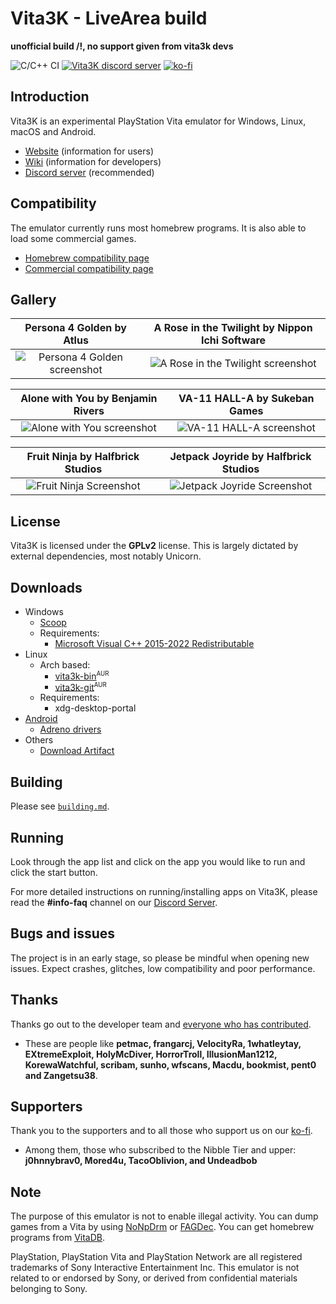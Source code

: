 # Vita3K - LiveArea build

**unofficial build /!\, no support given from vita3k devs**

![C/C++ CI](https://github.com/Vita3K/Vita3K/workflows/C/C++%20CI/badge.svg)
[![Vita3K discord server](https://img.shields.io/discord/408916678911459329?color=5865F2&label=Vita3K%20&logo=discord&logoColor=white)](https://discord.gg/6aGwQzh)
[![ko-fi](https://ko-fi.com/img/githubbutton_sm.svg)](https://ko-fi.com/vita3k)

## Introduction

Vita3K is an experimental PlayStation Vita emulator for Windows, Linux, macOS and Android.

* [Website](https://vita3k.org/) (information for users)
* [Wiki](https://github.com/Vita3K/Vita3K/wiki) (information for developers)
* [Discord server](https://discord.gg/MaWhJVH) (recommended)

## Compatibility

The emulator currently runs most homebrew programs. It is also able to load some commercial games.

- [Homebrew compatibility page](https://vita3k.org/compatibility-homebrew.html)
- [Commercial compatibility page](https://vita3k.org/compatibility.html)

## Gallery

|               **Persona 4 Golden** by Atlus                   |                     **A Rose in the Twilight** by Nippon Ichi Software                         |
| :-----------------------------------------------------------: | :--------------------------------------------------------------------------------------------: |
| ![Persona 4 Golden screenshot](./_readme/screenshots/P4G.png) | ![A Rose in the Twilight screenshot](./_readme/screenshots/A%20Rose%20in%20the%20Twilight.png) |

|                  **Alone with You** by Benjamin Rivers                     |                 **VA-11 HALL-A** by Sukeban Games                    |
| :------------------------------------------------------------------------: | :------------------------------------------------------------------: |
| ![Alone with You screenshot](./_readme/screenshots/Alone%20With%20You.png) | ![VA-11 HALL-A screenshot](./_readme/screenshots/VA-11%20HALL-A.png) |

|              **Fruit Ninja** by Halfbrick Studios                  |                **Jetpack Joyride** by Halfbrick Studios                    |
| :----------------------------------------------------------------: | :------------------------------------------------------------------------: |
| ![Fruit Ninja Screenshot](./_readme/screenshots/Fruit%20Ninja.png) | ![Jetpack Joyride Screenshot](./_readme/screenshots/Jetpack%20Joyride.png) |

## License

Vita3K is licensed under the **GPLv2** license. This is largely dictated by external dependencies, most notably Unicorn.

## Downloads
* Windows
  * [Scoop](https://scoop.sh/#/apps?q=vita3k&s=0&d=1&o=true)
  * Requirements:
    * [Microsoft Visual C++ 2015-2022 Redistributable](https://aka.ms/vs/17/release/vc_redist.x64.exe)
* Linux
  * Arch based:
    * [vita3k-bin](https://aur.archlinux.org/packages/vita3k-bin)<sup><small>AUR</small></sup>
    * [vita3k-git](https://aur.archlinux.org/packages/vita3k-git)<sup><small>AUR</small></sup>
  * Requirements:
    * xdg-desktop-portal
* [Android](https://github.com/Vita3K/Vita3K-Android/releases/)
    * [Adreno drivers](https://github.com/K11MCH1/AdrenoToolsDrivers/releases/)
* Others
  * [Download Artifact](https://github.com/Vita3K/Vita3K/actions?query=event%3Apush+is%3Asuccess+branch%3Amaster)

## Building

Please see [`building.md`](./building.md).

## Running
Look through the app list and click on the app you would like to run and click the start button.

For more detailed instructions on running/installing apps on Vita3K, please read the **#info-faq** channel on our [Discord Server](https://discord.gg/MaWhJVH).

## Bugs and issues
The project is in an early stage, so please be mindful when opening new issues. Expect crashes, glitches, low compatibility and poor performance.

## Thanks
Thanks go out to the developer team and [everyone who has contributed](https://github.com/Vita3K/Vita3K/graphs/contributors). 
* These are people like **petmac, frangarcj, VelocityRa, 1whatleytay, EXtremeExploit, HolyMcDiver, HorrorTroll, IllusionMan1212, KorewaWatchful, scribam, sunho, wfscans, Macdu, bookmist, pent0 and Zangetsu38**.

## Supporters
Thank you to the supporters and to all those who support us on our [ko-fi](https://ko-fi.com/vita3K).
* Among them, those who subscribed to the Nibble Tier and upper: **j0hnnybrav0, Mored4u, TacoOblivion, and Undeadbob**

## Note
The purpose of this emulator is not to enable illegal activity. You can dump games from a Vita by using [NoNpDrm](https://github.com/TheOfficialFloW/NoNpDrm) or [FAGDec](https://github.com/CelesteBlue-dev/PSVita-RE-tools/tree/master/FAGDec/build). You can get homebrew programs from [VitaDB](https://vitadb.rinnegatamante.it/).

PlayStation, PlayStation Vita and PlayStation Network are all registered trademarks of Sony Interactive Entertainment Inc. This emulator is not related to or endorsed by Sony, or derived from confidential materials belonging to Sony.
